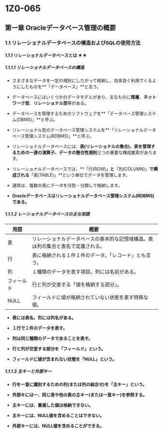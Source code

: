 # 1Z0-065
## 第一章 Oracleデータベース管理の概要
### 1.1 リレーショナルデータベースの構造およびSQLの使用方法
#### 1.1.1 リレーショナルデータベースとは ★★
##### 1.1.1.1 リレーショナルデータベースの構造

+ さまざまなデータを一定の規則にしたがって格納し、効率良く利用でくるようにしたものを**「データベース」**と言う。

+ データベースにはいくつかのデータモデルがあり、主なものに**階層**、**ネットワーク型**、**リレーショナル型**等がある。

+ データベースを管理するためのソフトウェアを**「データベース管理システム(DBMS)」**と呼ぶ。

+ リレーショナル型のデータベース管理システムを**「リレーショナルデータベース管理システム(RDBMS)」**と呼ぶ。

+ リレーショナルデータベースには、**表(リレーショナルの集合)、表を管理するための一連の演算子、データの整合性規則**三つの重要な構成要素があります。

+ リレーショナルデータベースでは、**「行(ROW)」**と**「列(COLUMN)」**で構成される**「表(TABLE)」**という単位でデータを管理します。

+ 通常は、複数の表にデータを分割・分類して格納します。

+ **Oracleデータベースはリレーショナルデータベース管理システム(RDBMS)である。**

##### 1.1.1.2 レーショナルデータベースの主な用語

|用語 |概要 |
|---- |--- |
|表 |リレーショナルデータベースの基本的な記憶域構造。表は列の集合と表名で定義される。 |
|行 |表に格納される１件１件のデータ。「レコード」とも言う。 |
|列 |１種類のデータを表す項目。列には名前がある。 |
|フィールド |行と列が交差する「値を格納する部分」。 |
|NULL |フィールドに値が格納されていない状態を表す特殊な値。 |

+ **表には表名、列には列名がある。**

+ **１行で１件のデータを表す。**

+ **列は同じ種類のデータであることを表す。**

+ **行と列が交差する部分を「フィールド」という。**

+ **フィールドに値が含まれない状態を「NULL」という。**

##### 1.1.1.3 主キーと外部キー
+ **行を一意に識別するための列(または列の組合せ)を「主キー」という。**

+ **外部キにはー、同じ表や他の表の主キー(または一意キー)を参照する。**

+ **主キーには、重複した値は格納できない。**

+ **主キーには、NULL値を含めることはできない。**

+ **外部キーには、NULL値を含めることができる。**
